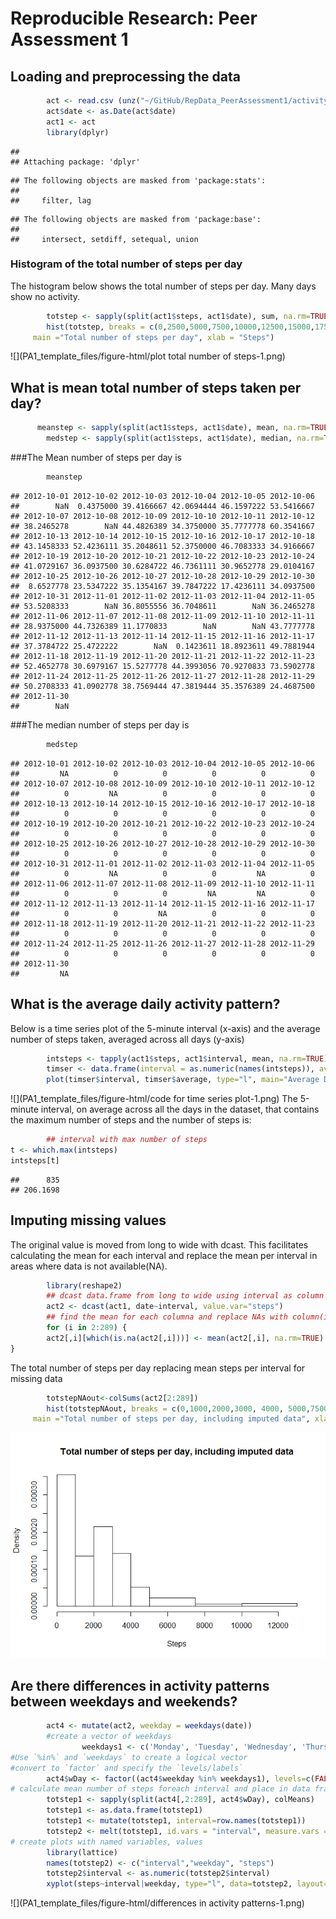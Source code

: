 # Reproducible Research: Peer Assessment 1


## Loading and preprocessing the data


```r
        act <- read.csv (unz("~/GitHub/RepData_PeerAssessment1/activity.zip", "activity.csv"), stringsAsFactors = FALSE)
        act$date <- as.Date(act$date)
        act1 <- act
        library(dplyr)
```

```
## 
## Attaching package: 'dplyr'
```

```
## The following objects are masked from 'package:stats':
## 
##     filter, lag
```

```
## The following objects are masked from 'package:base':
## 
##     intersect, setdiff, setequal, union
```

### Histogram of the total number of steps per day
The histogram below shows the total number of steps per day.  Many days show no activity.

```r
        totstep <- sapply(split(act1$steps, act1$date), sum, na.rm=TRUE)
        hist(totstep, breaks = c(0,2500,5000,7500,10000,12500,15000,17500,20000,22500,25000), 
     main ="Total number of steps per day", xlab = "Steps")
```

![](PA1_template_files/figure-html/plot total number of steps-1.png)
        
## What is mean total number of steps taken per day?

```r
      meanstep <- sapply(split(act1$steps, act1$date), mean, na.rm=TRUE)
        medstep <- sapply(split(act1$steps, act1$date), median, na.rm=TRUE)
```

###The Mean number of steps per day is 

```r
        meanstep
```

```
## 2012-10-01 2012-10-02 2012-10-03 2012-10-04 2012-10-05 2012-10-06 
##        NaN  0.4375000 39.4166667 42.0694444 46.1597222 53.5416667 
## 2012-10-07 2012-10-08 2012-10-09 2012-10-10 2012-10-11 2012-10-12 
## 38.2465278        NaN 44.4826389 34.3750000 35.7777778 60.3541667 
## 2012-10-13 2012-10-14 2012-10-15 2012-10-16 2012-10-17 2012-10-18 
## 43.1458333 52.4236111 35.2048611 52.3750000 46.7083333 34.9166667 
## 2012-10-19 2012-10-20 2012-10-21 2012-10-22 2012-10-23 2012-10-24 
## 41.0729167 36.0937500 30.6284722 46.7361111 30.9652778 29.0104167 
## 2012-10-25 2012-10-26 2012-10-27 2012-10-28 2012-10-29 2012-10-30 
##  8.6527778 23.5347222 35.1354167 39.7847222 17.4236111 34.0937500 
## 2012-10-31 2012-11-01 2012-11-02 2012-11-03 2012-11-04 2012-11-05 
## 53.5208333        NaN 36.8055556 36.7048611        NaN 36.2465278 
## 2012-11-06 2012-11-07 2012-11-08 2012-11-09 2012-11-10 2012-11-11 
## 28.9375000 44.7326389 11.1770833        NaN        NaN 43.7777778 
## 2012-11-12 2012-11-13 2012-11-14 2012-11-15 2012-11-16 2012-11-17 
## 37.3784722 25.4722222        NaN  0.1423611 18.8923611 49.7881944 
## 2012-11-18 2012-11-19 2012-11-20 2012-11-21 2012-11-22 2012-11-23 
## 52.4652778 30.6979167 15.5277778 44.3993056 70.9270833 73.5902778 
## 2012-11-24 2012-11-25 2012-11-26 2012-11-27 2012-11-28 2012-11-29 
## 50.2708333 41.0902778 38.7569444 47.3819444 35.3576389 24.4687500 
## 2012-11-30 
##        NaN
```
###The median number of steps per day is

```r
        medstep
```

```
## 2012-10-01 2012-10-02 2012-10-03 2012-10-04 2012-10-05 2012-10-06 
##         NA          0          0          0          0          0 
## 2012-10-07 2012-10-08 2012-10-09 2012-10-10 2012-10-11 2012-10-12 
##          0         NA          0          0          0          0 
## 2012-10-13 2012-10-14 2012-10-15 2012-10-16 2012-10-17 2012-10-18 
##          0          0          0          0          0          0 
## 2012-10-19 2012-10-20 2012-10-21 2012-10-22 2012-10-23 2012-10-24 
##          0          0          0          0          0          0 
## 2012-10-25 2012-10-26 2012-10-27 2012-10-28 2012-10-29 2012-10-30 
##          0          0          0          0          0          0 
## 2012-10-31 2012-11-01 2012-11-02 2012-11-03 2012-11-04 2012-11-05 
##          0         NA          0          0         NA          0 
## 2012-11-06 2012-11-07 2012-11-08 2012-11-09 2012-11-10 2012-11-11 
##          0          0          0         NA         NA          0 
## 2012-11-12 2012-11-13 2012-11-14 2012-11-15 2012-11-16 2012-11-17 
##          0          0         NA          0          0          0 
## 2012-11-18 2012-11-19 2012-11-20 2012-11-21 2012-11-22 2012-11-23 
##          0          0          0          0          0          0 
## 2012-11-24 2012-11-25 2012-11-26 2012-11-27 2012-11-28 2012-11-29 
##          0          0          0          0          0          0 
## 2012-11-30 
##         NA
```
## What is the average daily activity pattern?

Below is a time series plot of the 5-minute interval (x-axis) and the average number of steps taken, averaged across all days (y-axis)
        

```r
        intsteps <- tapply(act1$steps, act1$interval, mean, na.rm=TRUE)
        timser <- data.frame(interval = as.numeric(names(intsteps)), average = intsteps)
        plot(timser$interval, timser$average, type="l", main="Average Daily Activity Patter", xlab="Interval", ylab="Steps per interval")
```

![](PA1_template_files/figure-html/code for time series plot-1.png)
The  5-minute interval, on average across all the days in the dataset, that contains the maximum number of steps and the number of steps is:

```r
        ## interval with max number of steps
t <- which.max(intsteps)
intsteps[t]
```

```
##      835 
## 206.1698
```

## Imputing missing values
The original value is moved from long to wide with dcast.  This facilitates calculating the mean for each interval and replace the mean per interval in areas where data is not available(NA).

```r
        library(reshape2)
        ## dcast data.frame from long to wide using interval as column names
        act2 <- dcast(act1, date~interval, value.var="steps")
        ## find the mean for each columna and replace NAs with column(interval) mean
        for (i in 2:289) {
        act2[,i][which(is.na(act2[,i]))] <- mean(act2[,i], na.rm=TRUE)
}
```
The total number of steps per day replacing mean steps per interval for missing data

```r
        totstepNAout<-colSums(act2[2:289])
        hist(totstepNAout, breaks = c(0,1000,2000,3000, 4000, 5000,7500,10000,13000), 
     main ="Total number of steps per day, including imputed data", xlab = "Steps")
```

![](PA1_template_files/figure-html/unnamed-chunk-5-1.png)
                      
## Are there differences in activity patterns between weekdays and weekends?

```r
        act4 <- mutate(act2, weekday = weekdays(date))
        #create a vector of weekdays
                weekdays1 <- c('Monday', 'Tuesday', 'Wednesday', 'Thursday', 'Friday')
#Use `%in%` and `weekdays` to create a logical vector
#convert to `factor` and specify the `levels/labels`
        act4$wDay <- factor((act4$weekday %in% weekdays1), levels=c(FALSE, TRUE), labels=c('weekend', 'weekday'))
# calculate mean number of steps foreach interval and place in data fram
        totstep1 <- sapply(split(act4[,2:289], act4$wDay), colMeans)
        totstep1 <- as.data.frame(totstep1)
        totstep1 <- mutate(totstep1, interval=row.names(totstep1))
        totstep2 <- melt(totstep1, id.vars = "interval", measure.vars = c("weekend", "weekday"))
# create plots with named variables, values
        library(lattice)
        names(totstep2) <- c("interval","weekday", "steps") 
        totstep2$interval <- as.numeric(totstep2$interval)
        xyplot(steps~interval|weekday, type="l", data=totstep2, layout=c(1,2))
```

![](PA1_template_files/figure-html/differences in activity patterns-1.png)
                    
